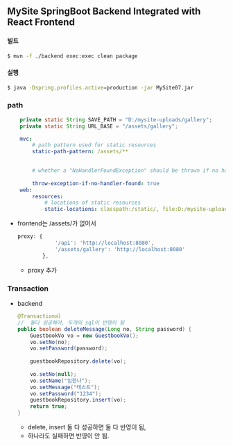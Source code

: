 ## MySite SpringBoot Backend Integrated with React Frontend

#### 빌드
```bash
$ mvn -f ./backend exec:exec clean package
```

#### 실행
```bash
$ java -Dspring.profiles.active=production -jar MySite07.jar
```



### path
```java
	private static String SAVE_PATH = "D:/mysite-uploads/gallery";
	private static String URL_BASE = "/assets/gallery";	
```
```yml
    mvc:
        # path pattern used for static resources
        static-path-pattern: /assets/**

        
        # whether a "NoHandlerFoundException" should be thrown if no handler was found to process a request
        
        throw-exception-if-no-handler-found: true
    web:
        resources:
            # locations of static resources
            static-locations: classpath:/static/, file:D:/mysite-uploads/
```
+ frontend는 /assets/가 없어서
    ```js
    proxy: {
                '/api': 'http://localhost:8080',
                '/assets/gallery': 'http://localhost:8080'
            },
    ```
    + proxy 추가


### Transaction
+ backend
    ```java
    @Transactional
    //	둘다 성공해야, 두개의 sql이 반영이 됨
    public boolean deleteMessage(Long no, String password) {
        GuestbookVo vo = new GuestbookVo();
        vo.setNo(no);
        vo.setPassword(password);
        
        guestbookRepository.delete(vo);
        
        vo.setNo(null);
        vo.setName("임한나");
        vo.setMessage("테스트");
        vo.setPassword("1234");
        guestbookRepository.insert(vo);
        return true;
    }
    ```
    + delete, insert 둘 다 성공하면 둘 다 반영이 됨,
    + 하나라도 실패하면 반영이 안 됨.